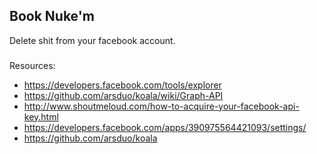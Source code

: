 ## Book Nuke'm

Delete shit from your facebook account.

###

 Resources:

 - https://developers.facebook.com/tools/explorer
 - https://github.com/arsduo/koala/wiki/Graph-API
 - http://www.shoutmeloud.com/how-to-acquire-your-facebook-api-key.html
 - https://developers.facebook.com/apps/390975564421093/settings/
 - https://github.com/arsduo/koala
